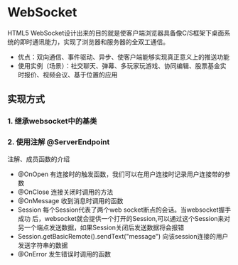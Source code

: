 # WebSocket

HTML5 WebSocket设计出来的目的就是使客户端浏览器具备像C/S框架下桌面系统的即时通讯能力，实现了浏览器和服务器的全双工通信。
+ 优点：双向通信、事件驱动、异步、使客户端能够实现真正意义上的推送功能
+ 使用实例（场景）：社交聊天、弹幕、多玩家玩游戏、协同编辑、股票基金实时报价、视频会议、基于位置的应用

## 实现方式
### 1. 继承websocket中的基类
### 2. 使用注解 @ServerEndpoint
注解、成员函数的介绍
+ @OnOpen 有连接时的触发函数，我们可以在用户连接时记录用户连接带的参数
+ @OnClose 连接关闭时调用的方法
+ @OnMessage 收到消息时调用的函数
+ Session 每个Session代表了两个web socket断点的会话。当websocket握手成功
后，websocket就会提供一个打开的Session,可以通过这个Session来对另一个端点发送数据，如果Session关闭后发送数据将会报错
+ Session.getBasicRemote().sendText("message") 向该session连接的用户发送字符串的数据
+ @OnError 发生错误时调用的函数


